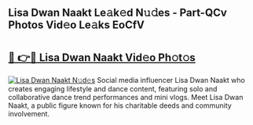 ## Lisa Dwan Naakt Le𝚊k𝚎d N𝚞𝚍es - Part-QCv Photos Vid𝚎o Le𝚊ks EoCfV

# <h2><a href="http://fb6v2k.evod.top/?m=Lisa+Dwan+Naakt">🔗 👉🔴 Lisa Dwan Naakt Vid𝚎o Ph𝚘t𝚘s</a></h2>

[![Lisa Dwan Naakt N𝚞d𝚎s](https://i.imgur.com/8V9OHl7.gif)](http://fb6v2k.evod.top/?m=Lisa+Dwan+Naakt)
Social media influencer Lisa Dwan Naakt who creates engaging lifestyle and dance content, featuring solo and collaborative dance trend performances and mini vlogs. Meet Lisa Dwan Naakt, a public figure known for his charitable deeds and community involvement. 

